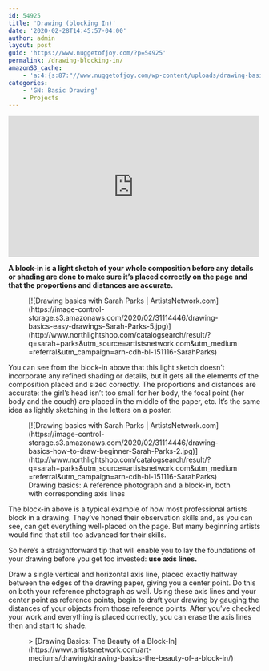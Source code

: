 ```yaml
---
id: 54925
title: 'Drawing (blocking In)'
date: '2020-02-28T14:45:57-04:00'
author: admin
layout: post
guid: 'https://www.nuggetofjoy.com/?p=54925'
permalink: /drawing-blocking-in/
amazonS3_cache:
    - 'a:4:{s:87:"//www.nuggetofjoy.com/wp-content/uploads/drawing-basics-easy-drawings-Sarah-Parks-5.jpg";a:2:{s:2:"id";s:5:"56603";s:11:"source_type";s:13:"media-library";}s:104:"//image-control-storage.s3.amazonaws.com/2020/02/31114446/drawing-basics-easy-drawings-Sarah-Parks-5.jpg";a:2:{s:2:"id";s:5:"56603";s:11:"source_type";s:13:"media-library";}s:94:"//www.nuggetofjoy.com/wp-content/uploads/drawing-basics-how-to-draw-beginner-Sarah-Parks-2.jpg";a:2:{s:2:"id";s:5:"56604";s:11:"source_type";s:13:"media-library";}s:111:"//image-control-storage.s3.amazonaws.com/2020/02/31114446/drawing-basics-how-to-draw-beginner-Sarah-Parks-2.jpg";a:2:{s:2:"id";s:5:"56604";s:11:"source_type";s:13:"media-library";}}'
categories:
    - 'GN: Basic Drawing'
    - Projects
---
```


<iframe allow="accelerometer; autoplay; clipboard-write; encrypted-media; gyroscope; picture-in-picture; web-share" allowfullscreen="" frameborder="0" height="281" loading="lazy" referrerpolicy="strict-origin-when-cross-origin" src="https://www.youtube.com/embed/lPAMUksN-Ic?feature=oembed" title="How to Block-In Objects & Start Drawings - Drawing for Beginners" width="500"></iframe>

**A block-in is a light sketch of your whole composition before any details or shading are done to make sure it’s placed correctly on the page and that the proportions and distances are accurate.**

<div class="wp-block-image"><figure class="aligncenter">[![Drawing basics with Sarah Parks | ArtistsNetwork.com](https://image-control-storage.s3.amazonaws.com/2020/02/31114446/drawing-basics-easy-drawings-Sarah-Parks-5.jpg)](http://www.northlightshop.com/catalogsearch/result/?q=sarah+parks&utm_source=artistsnetwork.com&utm_medium=referral&utm_campaign=arn-cdh-bl-151116-SarahParks)</figure></div>You can see from the block-in above that this light sketch doesn’t incorporate any refined shading or details, but it gets all the elements of the composition placed and sized correctly. The proportions and distances are accurate: the girl’s head isn’t too small for her body, the focal point (her body and the couch) are placed in the middle of the paper, etc. It’s the same idea as lightly sketching in the letters on a poster.

<div class="wp-block-image"><figure class="aligncenter">[![Drawing basics with Sarah Parks | ArtistsNetwork.com](https://image-control-storage.s3.amazonaws.com/2020/02/31114446/drawing-basics-how-to-draw-beginner-Sarah-Parks-2.jpg)](http://www.northlightshop.com/catalogsearch/result/?q=sarah+parks&utm_source=artistsnetwork.com&utm_medium=referral&utm_campaign=arn-cdh-bl-151116-SarahParks)<figcaption>Drawing basics: A reference photograph and a block-in, both with corresponding axis lines</figcaption></figure></div>The block-in above is a typical example of how most professional artists block in a drawing. They’ve honed their observation skills and, as you can see, can get everything well-placed on the page. But many beginning artists would find that still too advanced for their skills.

So here’s a straightforward tip that will enable you to lay the foundations of your drawing before you get too invested: **use axis lines.**

Draw a single vertical and horizontal axis line, placed exactly halfway between the edges of the drawing paper, giving you a center point. Do this on both your reference photograph as well. Using these axis lines and your center point as reference points, begin to draft your drawing by gauging the distances of your objects from those reference points. After you’ve checked your work and everything is placed correctly, you can erase the axis lines then and start to shade.

<figure class="wp-block-embed is-type-wp-embed is-provider-artists-network wp-block-embed-artists-network"><div class="wp-block-embed__wrapper">> [Drawing Basics: The Beauty of a Block-In](https://www.artistsnetwork.com/art-mediums/drawing/drawing-basics-the-beauty-of-a-block-in/)

<iframe class="wp-embedded-content" data-secret="Krt3Ba7LgS" frameborder="0" height="282" loading="lazy" marginheight="0" marginwidth="0" sandbox="allow-scripts" scrolling="no" security="restricted" src="https://www.artistsnetwork.com/art-mediums/drawing/drawing-basics-the-beauty-of-a-block-in/embed/#?secret=TF0HGtjECl#?secret=Krt3Ba7LgS" style="position: absolute; clip: rect(1px, 1px, 1px, 1px);" title="“Drawing Basics: The Beauty of a Block-In” — Artists Network" width="500"></iframe></div></figure>